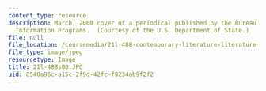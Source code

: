 ```yaml
---
content_type: resource
description: March, 2008 cover of a periodical published by the Bureau of International
  Information Programs.  (Courtesy of the U.S. Department of State.)
file: null
file_location: /coursemedia/21l-488-contemporary-literature-literature-development-and-human-rights-spring-2008/0540a96ca15c2f9d42fcf9234ab9f2f2_21l-488s08.JPG
file_type: image/jpeg
resourcetype: Image
title: 21l-488s08.JPG
uid: 0540a96c-a15c-2f9d-42fc-f9234ab9f2f2
---
```

